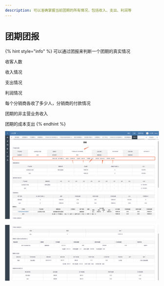 ```yaml
---
description: 可以准确掌握当前团期的所有情况，包括收入、支出、利润等
---
```


# 团期团报

{% hint style="info" %}
可以通过团报来判断一个团期的真实情况

收客人数

收入情况

支出情况

利润情况

每个分销商各收了多少人，分销商的付款情况

团期的非主营业务收入

团期的成本支出
{% endhint %}

![](../../.gitbook/assets/image%20%2874%29.png)

![](../../.gitbook/assets/image%20%2872%29.png)

